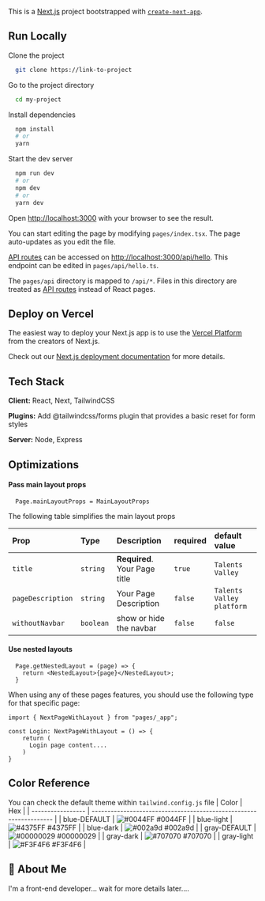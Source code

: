 This is a [Next.js](https://nextjs.org/) project bootstrapped with [`create-next-app`](https://github.com/vercel/next.js/tree/canary/packages/create-next-app).

## Run Locally

Clone the project

```bash
  git clone https://link-to-project
```

Go to the project directory

```bash
  cd my-project
```

Install dependencies

```bash
  npm install
  # or
  yarn
```

Start the dev server

```bash
  npm run dev
  # or
  npm dev
  # or
  yarn dev
```

Open [http://localhost:3000](http://localhost:3000) with your browser to see the result.

You can start editing the page by modifying `pages/index.tsx`. The page auto-updates as you edit the file.

[API routes](https://nextjs.org/docs/api-routes/introduction) can be accessed on [http://localhost:3000/api/hello](http://localhost:3000/api/hello). This endpoint can be edited in `pages/api/hello.ts`.

The `pages/api` directory is mapped to `/api/*`. Files in this directory are treated as [API routes](https://nextjs.org/docs/api-routes/introduction) instead of React pages.

## Deploy on Vercel

The easiest way to deploy your Next.js app is to use the [Vercel Platform](https://vercel.com/new?utm_medium=default-template&filter=next.js&utm_source=create-next-app&utm_campaign=create-next-app-readme) from the creators of Next.js.

Check out our [Next.js deployment documentation](https://nextjs.org/docs/deployment) for more details.

## Tech Stack

**Client:** React, Next, TailwindCSS

**Plugins:** Add @tailwindcss/forms plugin that provides a basic reset for form styles

**Server:** Node, Express

## Optimizations

#### Pass main layout props

```Pages features
  Page.mainLayoutProps = MainLayoutProps
```

The following table simplifies the main layout props

| Prop              | Type      | Description                   | required | default value             |
| :---------------- | :-------- | :---------------------------- | :------- | :------------------------ |
| `title`           | `string`  | **Required**. Your Page title | `true`   | `Talents Valley`          |
| `pageDescription` | `string`  | Your Page Description         | `false`  | `Talents Valley platform` |
| `withoutNavbar`   | `boolean` | show or hide the navbar       | `false`  | `false`                   |

#### Use nested layouts

```Pages features
  Page.getNestedLayout = (page) => {
    return <NestedLayout>{page}</NestedLayout>;
  }
```

When using any of these pages features, you should use the following type for that specific page:

```
import { NextPageWithLayout } from "pages/_app";

const Login: NextPageWithLayout = () => {
    return (
      Login page content....
    )
}
```

## Color Reference

You can check the default theme within `tailwind.config.js` file
| Color | Hex |
| ----------------- | ------------------------------------------------------------------ |
| blue-DEFAULT | ![#0044FF](https://via.placeholder.com/10/0044FF?text=+) #0044FF |
| blue-light | ![#4375FF](https://via.placeholder.com/10/4375FF?text=+) #4375FF |
| blue-dark | ![#002a9d](https://via.placeholder.com/10/002a9d?text=+) #002a9d |
| gray-DEFAULT | ![#00000029](https://via.placeholder.com/10/00000029?text=+) #00000029 |
| gray-dark | ![#707070](https://via.placeholder.com/10/707070?text=+) #707070 |
| gray-light | ![#F3F4F6](https://via.placeholder.com/10/F3F4F6?text=+) #F3F4F6 |

## 🚀 About Me

I'm a front-end developer...
wait for more details later....
